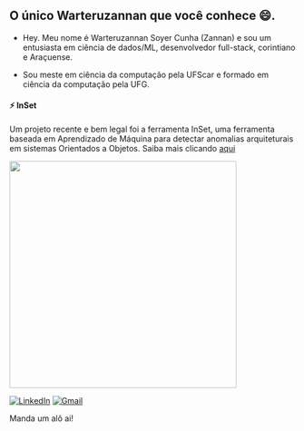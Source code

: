 ## O único Warteruzannan que você conhece 😄.

- Hey. Meu nome é Warteruzannan Soyer Cunha (Zannan) e sou um entusiasta em ciência de dados/ML, desenvolvedor full-stack, corintiano e Araçuense.

- Sou meste em ciência da computação pela UFScar e formado em ciência da computação pela UFG.

#### ⚡ InSet

Um projeto recente e bem legal foi a ferramenta InSet, uma ferramenta baseada em Aprendizado de Máquina para detectar anomalias arquiteturais em sistemas Orientados a Objetos. Saiba mais clicando [aqui](http://inset-tool.github.io/)

<img src="https://media1.tenor.com/images/f093ad8ea5e22c39abf8a40438fbd4a3/tenor.gif?itemid=14366046" width="400px">

[![LinkedIn](https://img.shields.io/static/v1?label=&message=LinkedIn&color=blue&style=flat-square&logo=LinkedIn&logoColor=white)](https://www.linkedin.com/in/warteruzannan-cunha-459620b9/)
[![Gmail](https://img.shields.io/static/v1?label=&message=warteruzannan@gmail.com&color=red&style=flat-square&logo=Gmail&logoColor=white)](mailto:warteruzannan@gmail.com)

Manda um alô ai!

<!--
**warteruzannan/warteruzannan** is a ✨ _special_ ✨ repository because its `README.md` (this file) appears on your GitHub profile.

Here are some ideas to get you started:

- 🔭 I’m currently working on ...
- 🌱 I’m currently learning ...
- 👯 I’m looking to collaborate on ...
- 🤔 I’m looking for help with ...
- 💬 Ask me about ...
- 📫 How to reach me: ...
- 😄 Pronouns: ...
- ⚡ Fun fact: ...
-->
